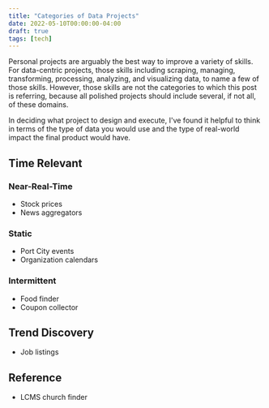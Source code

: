 ```yaml
---
title: "Categories of Data Projects"
date: 2022-05-10T00:00:00-04:00
draft: true
tags: [tech]
---
```


Personal projects are arguably the best way to improve a variety of skills.
For data-centric projects, those skills including scraping, managing,
transforming, processing, analyzing, and visualizing data, to name a few of
those skills. However, those skills are not the categories to which this post
is referring, because all polished projects should include several, if not
all, of these domains.

In deciding what project to design and execute, I've found it helpful to think
in terms of the type of data you would use and the type of real-world impact
the final product would have.

## Time Relevant

### Near-Real-Time

* Stock prices
* News aggregators

### Static

* Port City events
* Organization calendars

### Intermittent

* Food finder
* Coupon collector

## Trend Discovery

* Job listings

## Reference

* LCMS church finder
